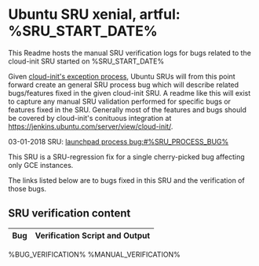 Ubuntu SRU xenial, artful: %SRU_START_DATE%
=====
This Readme hosts the manual SRU verification logs for bugs related to the cloud-init SRU started on %SRU_START_DATE%

Given [cloud-init's exception process](https://wiki.ubuntu.com/CloudinitUpdates), Ubuntu SRUs will from this point forward create an general SRU process bug which will describe related bugs/features fixed in the given cloud-init SRU. A readme like this will exist to capture any manual SRU validation performed for specific bugs or features fixed in the SRU. Generally most of the features and bugs should be covered by cloud-init's conituous integration at https://jenkins.ubuntu.com/server/view/cloud-init/.


03-01-2018 SRU: [launchpad process bug:#%SRU_PROCESS_BUG%](https://pad.lv/%SRU_PROCESS_BUG%)


This SRU is a SRU-regression fix for a single cherry-picked bug affecting only GCE instances.

The links listed below are to bugs fixed in this SRU and the verification of those bugs.

## SRU verification content
| Bug | Verification Script and Output |
| -------- |  -------- |
%BUG_VERIFICATION%
%MANUAL_VERIFICATION%
